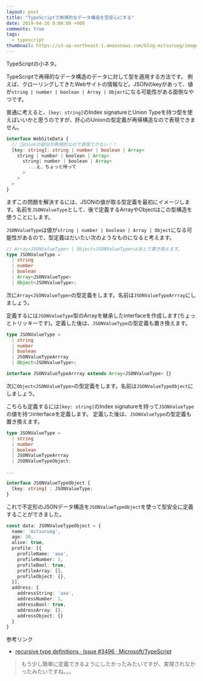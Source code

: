 ```yaml
---
layout: post
title: "TypeScriptで再帰的なデータ構造を型安心にする"
date: 2019-04-26 0:00:00 +900
comments: true
tags:
  - typescript
thumbnail: https://s3-ap-northeast-1.amazonaws.com/blog-mitsuruog/images/2019/typesctipt-recursive-data-structure-logo.png
---
```


TypeScriptの小ネタ。

TypeScriptで再帰的なデータ構造のデータに対して型を適用する方法です。
例えば、クローリングしてきたWebサイトの情報など。JSONのkeyがあって、値が`string | number | boolean | Array | Object`になる可能性がある面倒なやつです。

普通に考えると、`[key: string]`のIndex signatureとUnion Typeを持つ型を使えばいいかと思うのですが、肝心のUnionの型定義が再帰構造なので表現できません。

```ts
interface WebSiteData {
  // Unionの部分が再帰的なので表現できない！！
  [key: string]: string | number | boolean | Array<
    string | number | boolean | Array<
      string| number | boolean | Array<  
        ...え、ちょっと待って 
      >
    >
  > 
}
```

まずこの問題を解決するには、JSONの値が取る型定義を最初にイメージします。名前を`JSONValueType`として、後で定義するArrayやObjectはこの型構造を使うことにします。

`JSONValueType`は値が`string | number | boolean | Array | Object`になる可能性があるので、型定義はだいたい次のようなものになると考えます。

```ts
// Array<JSONValueType> | Object<JSONValueType>はあとで置き換えます。
type JSONValueType = 
  | string 
  | number 
  | boolean 
  | Array<JSONValueType> 
  | Object<JSONValueType>;
```

次に`Array<JSONValueType>`の型定義をします。名前は`JSONValueTypeArrray`にしましょう。

定義するには`JSONValueType`型のArrayを継承したinterfaceを作成します(ちょっとトリッキーです)。定義した後は、`JSONValueType`の型定義も置き換えます。

```ts
type JSONValueType = 
  | string 
  | number 
  | boolean 
  | JSONValueTypeArrray
  | Object<JSONValueType>;

interface JSONValueTypeArrray extends Array<JSONValueType> {}
```

次に`Object<JSONValueType>`の型定義をします。名前は`JSONValueTypeObject`にしましょう。

こちらも定義するには`[key: string]`のIndex signatureを持って`JSONValueType`の値を持つinterfaceを定義します。
定義した後は、`JSONValueType`の型定義も置き換えます。

```ts
type JSONValueType = 
  | string 
  | number 
  | boolean 
  | JSONValueTypeArrray
  | JSONValueTypeObject;

...

interface JSONValueTypeObject {
  [key: string] : JSONValueType;
}
```

これで不定形のJSONデータ構造を`JSONValueTypeObject`を使って型安全に定義することができました。

```ts
const data: JSONValueTypeObject = {
  name: 'mitsuruog',
  age: 20,
  alive: true,
  profile: [{
    profileName: 'aaa',
    profileNumber: 1,
    profileBool: true,
    profileArray: [],
    profileObject: {},
  }],
  address: {
    addressString: 'aaa',
    addressNumber: 1,
    addressBool: true,
    addressArray: [],
    addressObject: {}
  }
}
```

参考リンク

- [recursive type definitions · Issue \#3496 · Microsoft/TypeScript](https://github.com/Microsoft/TypeScript/issues/3496)

> もう少し簡単に定義できるようにしたかったみたいですが、実現されなかったみたいですね。。。

